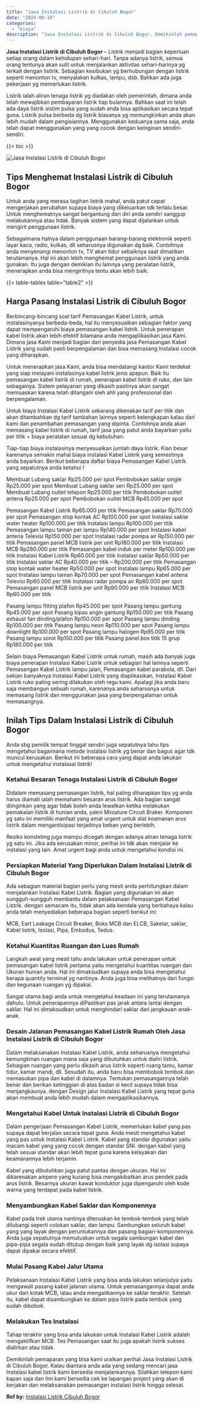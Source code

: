 ```yaml
---
title: "Jasa Instalasi Listrik di Cibuluh Bogor"
date: "2024-08-19"
categories: 
  - "biaya"
description: "Jasa Instalasi Listrik di Cibuluh Bogor. Demikinlah pemaparan yang bisa kami uraikan perihal Jasa Instalasi Listrik di Cibuluh Bogor. Kalau diantara anda ada..."
---
```


**Jasa Instalasi Listrik di Cibuluh Bogor** – Listrik menjadi bagian keperluan setiap orang dalam kehidupan sehari-hari. Tanpa adanya listrik, semua orang tentunya akan sulit untuk menjalankan aktivitas sehari-harinya yg terkait dengan listirik. Sebagian kesibukan yg berhubungan dengan listrik seperti menonton tv, menyalakan kulkas, lampu, dsb. Bahkan ada juga pekerjaan yg memerlukan listrik.

Listrik ialah aliran tenaga listrik yg diadakan oleh pemerintah, dimana anda telah mewajibkan pembayaran listrik tiap bulannya. Bahkan saat ini telah ada daya listrik sistim pulsa yang sudah anda bisa aplikasikan secara tepat guna. Listrik pulsa berbeda dg listrik biasanya yg memungkinkan anda akan lebih mudah dalam pengisiannya. Menggunakan keduanya sama saja, anda telah dapat menggunakan yang yang cocok dengan keinginan sendiri-sendiri.

{{< toc >}}

![Jasa Instalasi Listrik di Cibuluh Bogor](/images/instalasi-listrik-murah24.png)

## Tips Menghemat Instalasi Listrik di Cibuluh Bogor

Untuk anda yang merasa tagihan listrik mahal, anda patut cepat mengerjakan perubahan supaya biaya yang dikeluarkan tdk terlalu besar. Untuk menghematnya sangat bergantung dari diri anda sendiri sanggup melakukannya atau tidak. Banyak sistem yang dapat dijalankan untuk mengirit penggunaan listrik.

Sebagaimana halnya dalam penggunaan barang-barang elektronik seperti layar kaca, radio, kulkas, dll seharusnya digunakan dg baik. Contohnya anda menyenangi menonton tv, TV akan tidur sebaiknya saat dimatikan terutamanya. Hal ini akan lebih menghemat penggunaan listrik yang anda gunakan. Itu juga dengan demikian itu lainnya yang peralatan listrik, menerapkan anda bisa mengiritnya tentu akan lebih baik.

{{< table-tables table="table2" >}}

## Harga Pasang Instalasi Listrik di Cibuluh Bogor

Berbincang-bincang soal tarif Pemasangan Kabel Listrik, untuk instalasinyanya berbeda-beda, hal itu menyesuaikan sebagian faktor yang dapat mempengaruhi biaya pemasangan kabel listrik. Untuk penerapan kabel listrik akan lebih efektif bilamana anda mengaplikasikan jasa Kami. Dimana jasa Kami menjadi bagian dari penyedia jasa Pemasangan Kabel Listrik yang sudah pasti berpengalaman dan bisa memasang Instalasi cocok yang diharapkan.

Untuk menerapkan jasa Kami, anda bisa mendatangi kantor Kami terdekat yang siap melayani instalasinya kabel listrik jenis apapun. Baik itu pemasangan kabel listrik di rumah, penerapan kabel listrik di ruko, dan lain sebagainya. Sistem pelayanan yang dikasih pastinya akan sangat memuaskan karena telah ditangani oleh ahli yang professional dan berpengalaman.

Untuk biaya Instalasi Kabel Listrik sekarang dikenakan tarif per titik dan akan ditambahkan dg tarif tambahan lainnya seperti kelengkapan kalau dari kami dan penambahan pemasangan yang dipinta. Contohnya anda akan memasang kabel listrik di rumah, tarif jasa yang patut anda bayarkan yaitu per titik + biaya peralatan sesuai dg kebutuhan.

Tiap-tiap biaya instalasinya menyesuaikan jumlah daya listrik. Kian besar karenanya semakin mahal biaya instalasi Kabel Listrik yang semestinya anda bayarkan. Berikut beberapa daftar biaya Pemasangan Kabel Listrik yang sepatutnya anda ketahui !

Membuat Lubang saklar Rp25.000 per spot Pembobokan saklar single Rp25.000 per spot Membuat Lubang saklar seri Rp25.000 per spot Membuat Lubang outlet telepon Rp25.000 per titik Pembobokan outlet antena Rp25.000 per spot Pembobokan outlet MCB Rp45.000 per spot

Pemasangan Kabel Listrik Rp65.000 per titik Pemasangan saklar Rp70.000 per spot Pemasangan stop kontak AC Rp100.000 per spot Instalasi saklar water heater Rp100.000 per titik Instalasi lampu Rp100.000 per titik Pemasangan lampu taman per lampu Rp140.000 per spot Instalasi kabel antena Televisi Rp150.000 per spot Instalasi radar pompa air Rp150.000 per titik Pemasangan panel MCB listrik per unit Rp180.000 per titik Instalasi MCB Rp280.000 per titik Pemasangan kabel induk per meter Rp100.000 per titik Instalasi Kabel Listrik Rp60.000 per titik Instalasi saklar Rp50.000 per titik Instalasi saklar AC Rp40.000 per titik – Rp200.000 per titik Pemasangan stop kontak water heater Rp50.000 per spot Instalasi lampu Rp65.000 per spot Instalasi lampu taman Rp70.000 per spot Pemasangan kabel antena Televisi Rp60.000 per titik Instalasi radar pompa air Rp60.000 per spot Pemasangan panel MCB listrik per unit Rp90.000 per titik Instalasi MCB Rp60.000 per titik

Pasang lampu fitting plafon Rp45.000 per spot Pasang lampu gantung Rp45.000 per spot Pasang kipas angin gantung Rp150.000 per titik Pasang exhaust fan dinding/plafon Rp150.000 per spot Pasang lampu dinding Rp100.000 per titik Pasang lampu neon Rp110.000 per spot Pasang lampu downlight Rp100.000 per spot Pasang lampu halogen Rp95.000 per titik Pasang lampu sorot Rp150.000 per titik Pasang panel box titik 15 grup Rp180.000 per titik

Selain biaya Pemasangan Kabel Listrik untuk rumah, masih ada banyak juga biaya penerapan Instalasi Kabel Listrik untuk sebagian hal lainnya seperti Pemasangan Kabel Listrik lampu jalan, Pemasangan kabel parabola, dll. Dari sekian banyaknya Instalasi Kabel Listrik yang diaplikasikan, Instalasi Kabel Listrik ruko paling sering dilakukan oleh regu kami. Apalagi jika anda baru saja membangun sebuah rumah, karenanya anda seharusnya untuk memasang listrik dan menggunakan jasa yang berpengalaman untuk memasangnya.

## Inilah Tips Dalam Instalasi Listrik di Cibuluh Bogor


Anda sbg pemilik tempat tinggal sendiri juga sepatutnya tahu tips mengetahui bagaimana metode instalasi listrik yg benar dan bagus agar tdk muncul kerusakan. Berikut ini beberapa cara yang dapat anda lakukan untuk mengetahui instalasai listrik!

### Ketahui Besaran Tenaga Instalasi Listrik di Cibuluh Bogor

Didalam memasang pemasangan listrik, hal paling diharapkan tips yg anda harus diamati ialah memahami besaran arus listrik. Ada bagian sangat diinginkan yang agar tidak boleh anda lewatkan ketika melakukan pemakaian listrik di hunian anda, yakni Miniature Circuit Braker. Komponen yg satu ini memiliki manfaat yang amat urgent untuk alat keamanan arus listrik dalam mengantisipasi terjadinya beban yang berlebih.

Resiko konsleting juga mampu dicegah dengan adanya aliran tenaga listrik yg satu ini. Jika ada kerusakan minor, perihal ini tdk akan menjalar ke instalasi yang lain. Amat urgent bagi anda untuk mengetahui kondisi ini.

### Persiapkan Material Yang Diperlukan Dalam Instalasi Listrik di Cibuluh Bogor

Ada sebagian material bagian perlu yang mesti anda perhitungkan dalam menjalankan Instalasi Kabel Listrik. Bagian yang digunakan ini akan sungguh-sungguh membantu dalam pelaksanaan Pemasangan Kabel Listrik. dengan semacam itu, tidak akan ada kendala yang berbahaya kalau anda telah menyediakan beberapa bagian seperti berikut ini:

MCB, Eart Leakage Circuit Breaker, Boks MCB dan ELCB, Sakelar, saklar, Kabel listrik, Isolasi, Pipa, Embodus, Tedus.

### Ketahui Kuantitas Ruangan dan Luas Rumah

Langkah awal yang mesti tahu anda lakukan untuk penerapan untuk pemasangan kabel listrik pertama yaitu mengetahui kuantitas ruangan dan Ukuran hunian anda. Hal ini dimaksudkan supaya anda bisa mengetahui berapa quantity terminal yg nantinya. Anda juga bisa melihatnya dari fungsi dan kegunaan ruangan yg dipakai.

Sangat utama bagi anda untuk mengetahui keadaan ini yang terutamanya dahulu. Untuk penerapannya diPastikan pas jarak antara lantai dengan saklar. Hal ini dimaksudkan untuk menghindari saklar dari jangkauan anak-anak.

### Desain Jalanan Pemasangan Kabel Listrik Rumah Oleh Jasa Instalasi Listrik di Cibuluh Bogor

Dalam melaksanakan Instalasi Kabel Listrik, anda seharusnya mengetahui kemungkinan ruangan mana saja yang dibutuhkan untuk dialiri listrik. Sebagian ruangan yang perlu dikasih arus listrik seperti ruang tamu, kamar tidur, kamar mandi, dll. Sesudah itu, anda baru bisa membobok tembok dan memasukan pipa dan kabel di dalamnya. Tentukan pemasangannya telah benar dan berikan ketinggian di atas badan si kecil supaya tidak bisa menjangkaunya. dengan Design jalur Instalasi Kabel Listrik yang tepat guna akan membuat anda lebih mudah dalam mengaplikasikannya.

### Mengetahui Kabel Untuk Instalasi Listrik di Cibuluh Bogor

Dalam pengerjaan Pemasangan Kabel Listrik, memerlukan kabel yang pas supaya dapat berjalan secara tepat guna. Anda mesti mengetahui kabel yang pas untuk Instalasi Kabel Listrik. Kabel yang standar digunakan yaitu macam kabel yang yang cocok dengan standar SNI. dengan kabel yang telah sesuai standar akan lebih tepat guna karena kelayakan dan keamanannya lebih terjamin.

Kabel yang dibutuhkan juga patut pantas dengan ukuran. Hal ini dikarenakan ampere yang kurang bisa mengakibatkan arus pendek pada arus listrik. Besarnya ukuran kawat konduktor juga dipengaruhi oleh kode warna yang terdapat pada kabel listrik.

### Menyambungkan Kabel Saklar dan Komponennya

Kabel pada trek utama nantinya diteruskan ke tembok-tembok yang telah dilubangi seperti colokan saklar, dan lampu. Sambungkan seluruh kabel yang yang layak dengan peruntukannya dan pasang bagian-komponennya. Anda juga sepatutnya memutuskan untuk segala sambungan kabel dan pipa-pipa segala sudah ditutup dengan baik yang layak dg isolasi supaya dapat dipakai secara efektif.

### Mulai Pasang Kabel Jalur Utama

Pelaksanaan Instalasi Kabel Listrik yang bisa anda lakukan selanjutya yaitu mengawali pasang kabel jalanan utama. Untuk pemasangannya dapat anda ukur dari kotak MCB, lalau anda mengaitkannya ke saklar terakhir. Setelah itu, kabel dapat disambungkan ke dalam pipa listrik pada tembok yang sudah dibobok.

### Melakukan Tes Instalasi

Tahap terakhir yang bisa anda lakukan untuk Instalasi Kabel Listrik adalah mengaktifkan MCB. Tes Pemasangan saat itu juga apakah listrik sukses dialirkan atau tidak.

Demikinlah pemaparan yang bisa kami uraikan perihal Jasa Instalasi Listrik di Cibuluh Bogor. Kalau diantara anda ada yang sedang mencari jasa Instalasi kabel listrik kami bersedia menjalankannya. Silahkan telepon kami kapan saja dan tim kami bersedia cek ke lapangan project yang akan di kerjakan dan melaksanakan pemasangan instalasi listrik hingga selesai.

**Ref by:** [Instalasi Listrik Cibuluh Bogor](https://id.wikipedia.org/wiki/Instalasi)
